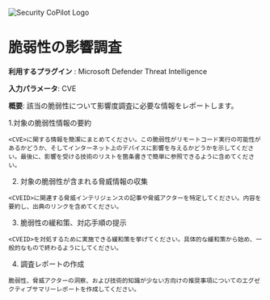 
![Security CoPilot Logo](https://github.com/ninjyanaka/Copilot-For-Security/blob/main/Promptbook%20samples/ic_fluent_copilot_64_64%402x.png)  
# 脆弱性の影響調査

**利用するプラグイン** : Microsoft Defender Threat Intelligence

**入力パラメータ**: CVE

**概要**: 該当の脆弱性について影響度調査に必要な情報をレポートします。

1.対象の脆弱性情報の要約
 ```
<CVE>に関する情報を簡潔にまとめてください。この脆弱性がリモートコード実行の可能性があるかどうか、そしてインターネット上のデバイスに影響を与えるかどうかを示してください。最後に、影響を受ける技術のリストを箇条書きで簡単に参照できるように含めてください。
 ```
2. 対象の脆弱性が含まれる脅威情報の収集
 ```
<CVEID>に関連する脅威インテリジェンスの記事や脅威アクターを特定してください。内容を要約し、出典のリンクを含めてください。
 ```
3. 脆弱性の緩和策、対応手順の提示
 ```
<CVEID>を対処するために実施できる緩和策を挙げてください。具体的な緩和策から始め、一般的なもので終わるようにしてください。
 ```
4. 調査レポートの作成
```
脆弱性、脅威アクターの洞察、および技術的知識が少ない方向けの推奨事項についてのエグゼクティブサマリーレポートを作成してください。
```

